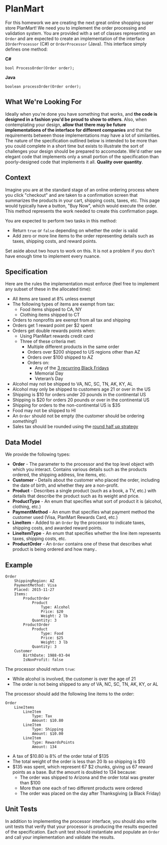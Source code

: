 # PlanMart

For this homework we are creating the next great online shopping super store PlanMart! We need you to 
implement the order processing and validation system.  You are provided with a set of classes representing
an `Order` and are expected to create an implementation of the interface `IOrderProcessor` (C#) or 
`OrderProcessor` (Java).  This interface simply defines one method:

**C#**

    bool ProcessOrder(Order order);

**Java**

	boolean processOrder(Order order);
	
## What We're Looking For

Ideally when you're done you have something that works, and **the code is designed in a fashion you'd be proud to show to others**. 
Also, when contemplating your design, **allow that there may be future implementations of the interface for different companies** and 
that the requirements between those implementations may have a lot of similarities. The nature of the specification outlined below is 
intended to be more than you could complete in a short time but exists to illustrate the sort of challenges your design should be 
prepared to accomodate. We'd rather see elegant code that implements only a small portion of the specification than poorly-designed
code that implements it all.  **Quality over quantity**.

## Context
Imagine you are at the standard stage of an online ordering process where you click "checkout" and are taken to a confirmation 
screen that summarizes the products in your cart, shipping costs, taxes, etc.  This page would typically have a button, "Buy Now", 
which would execute the order.  This method represents the work needed to create this confirmation page.   
	
You are expected to perform two tasks in this method:
* Return `true` or `false` depending on whether the order is valid
* Add zero or more line items to the order representing details such as taxes, shipping costs, and reward points.

Set aside about two hours to work on this.  It is not a problem if you don't have enough time to implement every nuance.

## Specification

Here are the rules the implementation must enforce (feel free to implement any subset of these in the allocated time):

* All items are taxed at 8% unless exempt
* The following types of items are exempt from tax:
    * Food items shipped to CA, NY
    * Clothing items shipped to CT
* Orders to nonprofits are exempt from all tax and shipping
* Orders get 1 reward point per $2 spent
* Orders get double rewards points when:
    * Using PlanMart rewards credit card
    * Three of these criteria met:
        * Multiple different products in the same order
        * Orders over $200 shipped to US regions other than AZ
        * Orders over $100 shipped to AZ
        * Orders on:
            * Any of the [3 recurring Black Fridays](https://en.wikipedia.org/wiki/List_of_Black_Fridays#Repetitive_events)
            * Memorial Day
            * Veteran’s Day
* Alcohol may not be shipped to VA, NC, SC, TN, AK, KY, AL
* Alcohol may only be shipped to customers age 21 or over in the US
* Shipping is $10 for orders under 20 pounds in the continental US
* Shipping is $20 for orders 20 pounds or over in the continental US
* Shipping for orders to the non-continental US is $35
* Food may not be shipped to HI
* An `Order` should not be empty (the customer should be ordering *something*!)
* Sales tax should be rounded using the [round half up strategy](https://en.wikipedia.org/wiki/Rounding#Round_half_up)

## Data Model

We provide the following types:
* **Order** - The parameter to the processor and the top level object with which you interact.  Contains various details such
as the products ordered, the shipping address, line items, etc.
* **Customer** - Details about the customer who placed the order, including the date of birth, and whether they are a non-profit.
* **Product** - Describes a single product (such as a book, a TV, etc.) with details that describe the product such as its weight
and price.
* **ProductType** - An enum that specifies what sort of product it is (alcohol, clothing, etc.)
* **PaymentMethod** - An enum that specifies what payment method the customer used (Visa, PlanMart Rewards Card, etc.)
* **LineItem** - Added to an `Order` by the processor to indicate taxes, shipping costs, and awarded reward points.
* **LineItemType** - An enum that specifies whether the line item represents taxes, shipping costs, etc.
* **ProductOrder** - An `Order` contains one of these that describes what product is being ordered and how many..

## Example

    Order
		ShippingRegion: AZ
		PaymentMethod: Visa
		Placed: 2015-11-27
		Items: 
			ProductOrder
				Product
					Type: Alcohol
					Price: $20
					Weight: 2 lb
				Quantity: 3
			ProductOrder
				Product
					Type: Food
					Price: $25
					Weight: 3 lb
				Quantity: 3
		Customer
			BirthDate: 1988-03-04
			IsNonProfit: false
		
The processor should return `true`:
* While alcohol is involved, the customer is over the age of 21
* The order is not being shipped to any of VA, NC, SC, TN, AK, KY, or AL

The processor should add the following line items to the order:

    Order
		LineItems
			LineItem
				Type: Tax
				Amount: $10.80
			LineItem
				Type: Shipping
				Amount: $10.00
			LineItem
				Type: RewardsPoints
				Amount: 134
				
* A tax of $10.80 is 8% of the order total of $135
* The total weight of the order is less than 20 lb so shipping is $10
* $135 was spent, which represent 67 $2 chunks, giving us 67 reward points as a base.  But the amount is doubled to 134 because:
  * The order was shipped to Arizona and the order total was greater than $100
  * More than one each of two different products were ordered
  * The order was placed on the day after Thanksgiving (a Black Friday)   

## Unit Tests

In addition to implementing the processor interface, you should also write unit tests that verify that your processor is 
producing the results expected of the specification.  Each unit test should instantiate and populate an `Order` and call
your implementation and validate the results.

